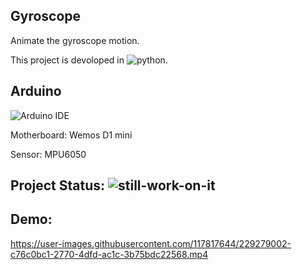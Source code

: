 ## Gyroscope
Animate the gyroscope motion.

This project is devoloped in ![python](https://img.shields.io/badge/python-3.x-green).

## Arduino
![Arduino IDE](https://img.shields.io/badge/Arduino%20IDE-2.0.2-green)

Motherboard: Wemos D1 mini

Sensor: MPU6050

## Project Status: ![still-work-on-it](https://img.shields.io/badge/Still--Work-On%20It-orange)

## Demo:
https://user-images.githubusercontent.com/117817644/229279002-c76c0bc1-2770-4dfd-ac1c-3b75bdc22568.mp4

